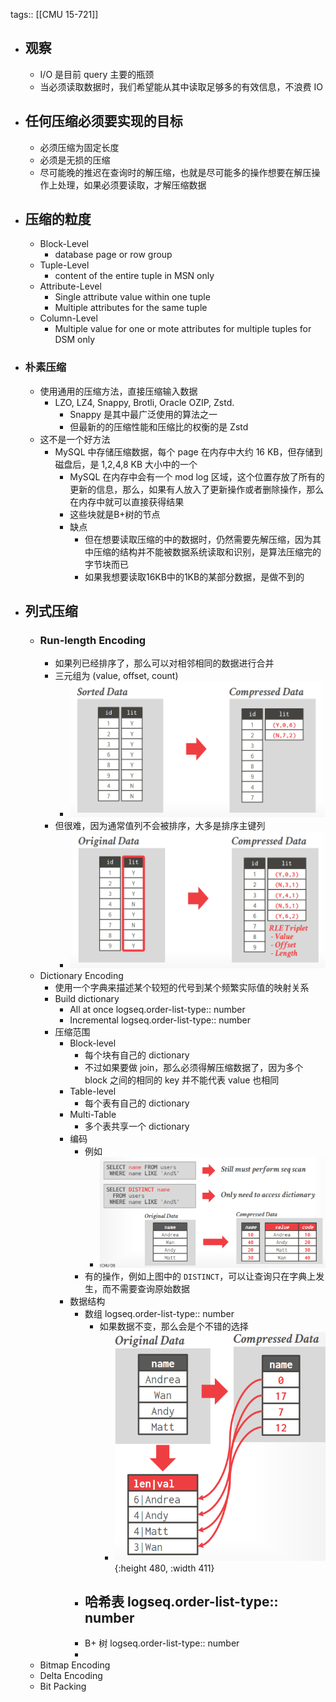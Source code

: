 tags:: [[CMU 15-721]]

- ## 观察
	- I/O 是目前 query 主要的瓶颈
	- 当必须读取数据时，我们希望能从其中读取足够多的有效信息，不浪费 IO
- ## 任何压缩必须要实现的目标
	- 必须压缩为固定长度
	- 必须是无损的压缩
	- 尽可能晚的推迟在查询时的解压缩，也就是尽可能多的操作想要在解压操作上处理，如果必须要读取，才解压缩数据
- ## 压缩的粒度
	- Block-Level
		- database page or row group
	- Tuple-Level
		- content of the entire tuple in MSN only
	- Attribute-Level
		- Single attribute value within one tuple
		- Multiple attributes for the same tuple
	- Column-Level
		- Multiple value for one or mote attributes for multiple tuples for DSM only
- ### 朴素压缩
	- 使用通用的压缩方法，直接压缩输入数据
		- LZO, LZ4, Snappy, Brotli, Oracle OZIP, Zstd.
			- Snappy 是其中最广泛使用的算法之一
			- 但最新的的压缩性能和压缩比的权衡的是 Zstd
	- 这不是一个好方法
		- MySQL 中存储压缩数据，每个 page 在内存中大约 16 KB，但存储到磁盘后，是 1,2,4,8 KB 大小中的一个
			- MySQL 在内存中会有一个 mod log 区域，这个位置存放了所有的更新的信息，那么，如果有人放入了更新操作或者删除操作，那么在内存中就可以直接获得结果
			- 这些块就是B+树的节点
			- 缺点
				- 但在想要读取压缩的中的数据时，仍然需要先解压缩，因为其中压缩的结构并不能被数据系统读取和识别，是算法压缩完的字节块而已
				- 如果我想要读取16KB中的1KB的某部分数据，是做不到的
- ## 列式压缩
	- ### Run-length Encoding
		- 如果列已经排序了，那么可以对相邻相同的数据进行合并
		- 三元组为 (value, offset, count)
			- ![image.png](../assets/image_1692090443097_0.png)
		- 但很难，因为通常值列不会被排序，大多是排序主键列
			- ![image.png](../assets/image_1692090383638_0.png)
	- Dictionary Encoding
		- 使用一个字典来描述某个较短的代号到某个频繁实际值的映射关系
		- Build dictionary
			- All at once
			  logseq.order-list-type:: number
			- Incremental
			  logseq.order-list-type:: number
		- 压缩范围
			- Block-level
				- 每个块有自己的 dictionary
				- 不过如果要做 join，那么必须得解压缩数据了，因为多个 block 之间的相同的 key 并不能代表 value 也相同
			- Table-level
				- 每个表有自己的 dictionary
			- Multi-Table
				- 多个表共享一个 dictionary
			- 编码
				- 例如
					- ![image.png](../assets/image_1692091558439_0.png)
				- 有的操作，例如上图中的 `DISTINCT`，可以让查询只在字典上发生，而不需要查询原始数据
			- 数据结构
				- 数组
				  logseq.order-list-type:: number
					- 如果数据不变，那么会是个不错的选择
						- ![image.png](../assets/image_1692092096791_0.png){:height 480, :width 411}
				- 哈希表
				  logseq.order-list-type:: number
					-
				- B+ 树
				  logseq.order-list-type:: number
				-
	- Bitmap Encoding
	- Delta Encoding
	- Bit Packing